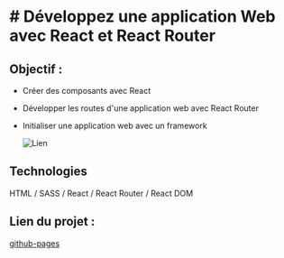 # # Développez une application Web avec React et React Router

## Objectif :

- Créer des composants avec React
- Développer les routes d'une application web avec React Router
- Initialiser une application web avec un framework

  ![Lien](https://i.gyazo.com/1b87499fe18f4352543b62fc047af1c9.jpg)

## Technologies

HTML / SASS / React / React Router / React DOM

## Lien du projet :

[github-pages](https://florysiaksimon.github.io/FlorysiakSimon_11_26082021/)
